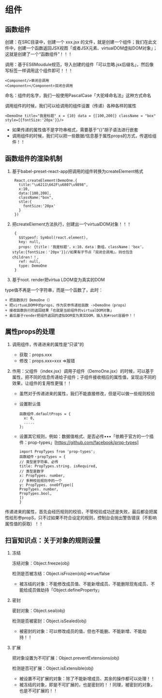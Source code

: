 # 组件

## 函数组件

创建：在SRC目录中，创建一个 xxx.jsx 的文件，就是创建一个组件；我们在此文件中，创建一个函数返回JSX视图「或者JSX元素、virtualDOM虚拟DOM对象」；这就是创建了一个“函数组件”！！！

调用：基于ES6Moudule规范，导入创建的组件「可以忽略.jsx后缀名」，然后像写标签一样调用这个组件即可！！！

    <Component/>单闭合调用
    <Component></Component>双闭合调用

命名：组件的名字，我们一般使用PascalCase「大驼峰命名法」这种方式命名

调用组件的时候，我们可以给调用的组件设置（传递）各种各样的属性

    <DemoOne title="我是标题" x = {10} data = {[100,200]} className = "box" style={{fontSize:'20px'}}/>
  
+ 如果传递的属性值不是字符串格式，需要基于“{}”胡子语法进行嵌套
+ 调用组件的时候，我们可以把一些数据/信息基于属性props的方式，传選给组件！！

## 函数组件的渲染机制

1. 基于babel-preset-react-app把调用的组件转换为createElement格式

        React.createElement(DemoOne.{
          title:"\u6211\662F\u6807\u9898",
          x:10,
          data:[100,200],
          className:"box",
          stle:{
            fontSize:'20px'
          }
        })

2. 把createElement方法执行，创建出一个virtualDOM对象！！！

        {
          $$typeof: Symbol(react.element), 
          key: null,
          props: {title：'我是标题'，x:10，data：数组，className：'box'，style:{fontSize：'20px'}}//如果有子节点「双闭合调用」，则也包含children！！,
          ref: null, 
          type: DemoOne
        }

3. 基于root. render把virtua LDOM变为真实的DOM
  
  type值不再是一个字符串，而是一个函数了，此时：

    + 把函数执行 DemoOne（）
    + 把virtuaLDOM中的props，作为实参传递给函数 ->DemoOne（props）
    + 接收函数执行的返回结果「也就是当前组件的virtualDOM对象」
    + 最后基于render把组件返回的虚拟DOM变为真实DOM，插入到#root容器中！！

## 属性props的处理

1. 调用组件，传递进来的属性是“只读”的
  
    + 获取：props.xxx
    + 修改：props.xxx=xxx =>报错

2. 作用：父组件（index.jsx）调用子组件（DemoOne.jsx）的时候，可以基于属性，把不同的信息传递给子组件；子组件接收相应的属性值，呈现出不同的效果，让组件的复用性更强！！

    + 虽然对于传递进来的属性，我们不能直接修改，但是可以做一些规则校验
    + 设置默认值

          函数组件.defaultProps = {
            x: 0,
            .....
          };
    + 设置其它规则，例如：数据值格式、是否必传•••「依赖于官方的一个插件：prop-types」[https://github.com/facebook/prop-types]

          import PropTypes from 'prop-types';
          函数組件・propTypes = {
          // 类型是字符串、必传
          title: PropTypes.string. isRequired,
          // 类型是数字
          x: PropTypes. number,
          // 多种校验规则中的一个
          y: PropTypes. oneOfType([
          PropTypes. number,
          PropTypes.bool,
          ])
          }

传递进来的属性，首先会经历规则的校验，不管校验成功还是失败，最后都会把属性给形参propS，只不过如果不符合设定的规则，控制台会抛出警告错误｛不影响属性值的获取｝！！

## 扫盲知识点：关于对象的规则设置

1. 冻结
  
    冻结对象：Object.freeze(obj)

    检测是否被冻结：Object.isFrozen(obj)=>true/false

      + 被冻结的对象：不能修改成员值、不能新增成员、不能删除现有成员、不能给成员做劫持「Object.defineProperty」

2. 密封

    密封对象：Object.seal(obj)

    检测是否被密封：Object.isSealed(obj)
  
      + 被密封的对象：可以修改成员的值，但也不能删、不能新增、不能劫持！！

3. 扩展

    把对象设置为不可扩展：Object.preventExtensions(obj)

    检测是否可扩展：Object.isExtensible(obj)

    + 被设置不可扩展的对象：除了不能新增成员、其余的操作都可以处理！！
    + 被冻结的对象，即是不可扩展的，也是密封的！！同理，被密封的对象，也是不可扩展的！！
